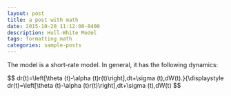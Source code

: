 ```yaml
---
layout: post
title: a post with math
date: 2015-10-20 11:12:00-0400
description: Hull-White Model
tags: formatting math
categories: sample-posts
---
```

The model is a short-rate model. In general, it has the following dynamics:

$$
	dr(t)=\left[\theta (t)-\alpha (t)r(t)\right]\,dt+\sigma (t)\,dW(t).}{\displaystyle dr(t)=\left[\theta (t)-\alpha (t)r(t)\right]\,dt+\sigma (t)\,dW(t)
$$